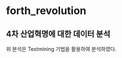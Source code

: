# forth_revolution

## 4차 산업혁명에 대한 데이터 분석
위 분석은 Textmining 기법을 활용하여 분석하였다.
<a href="https://github.com/chosungsu/Textmining">
